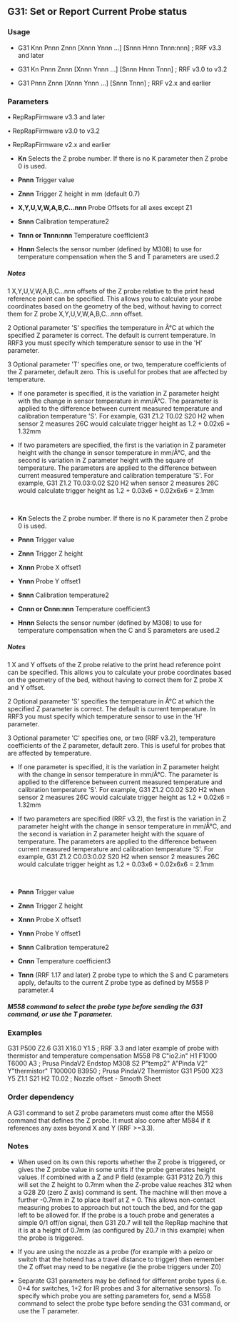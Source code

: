 ## G31: Set or Report Current Probe status

### Usage

- G31 Knn Pnnn Znnn \[Xnnn Ynnn ...\] \[Snnn Hnnn Tnnn:nnn\] ; RRF v3.3 and later

- G31 Kn Pnnn Znnn \[Xnnn Ynnn ...\] \[Snnn Hnnn Tnnn\] ; RRF v3.0 to v3.2

- G31 Pnnn Znnn \[Xnnn Ynnn ...\] \[Snnn Tnnn\] ; RRF v2.x and earlier

### Parameters

• RepRapFirmware v3.3 and later

• RepRapFirmware v3.0 to v3.2

• RepRapFirmware v2.x and earlier

- **Kn** Selects the Z probe number. If there is no K parameter then Z probe 0 is used.

- **Pnnn** Trigger value

- **Znnn** Trigger Z height in mm (default 0.7)

- **X,Y,U,V,W,A,B,C...nnn** Probe Offsets for all axes except Z1

- **Snnn** Calibration temperature2

- **Tnnn or Tnnn:nnn** Temperature coefficient3

- **Hnnn** Selects the sensor number (defined by M308) to use for temperature compensation when the S and T parameters are used.2

##### Notes

1 X,Y,U,V,W,A,B,C...nnn offsets of the Z probe relative to the print head reference point can be specified. This allows you to calculate your probe coordinates based on the geometry of the bed, without having to correct them for Z probe X,Y,U,V,W,A,B,C...nnn offset.

2 Optional parameter 'S' specifies the temperature in Â°C at which the specified Z parameter is correct. The default is current temperature. In RRF3 you must specify which temperature sensor to use in the 'H' parameter.

3 Optional parameter 'T' specifies one, or two, temperature coefficients of the Z parameter, default zero. This is useful for probes that are affected by temperature.

- If one parameter is specified, it is the variation in Z parameter height with the change in sensor temperature in mm/Â°C. The parameter is applied to the difference between current measured temperature and calibration temperature 'S'. For example, G31 Z1.2 T0.02 S20 H2 when sensor 2 measures 26C would calculate trigger height as 1.2 + 0.02x6 = 1.32mm

- If two parameters are specified, the first is the variation in Z parameter height with the change in sensor temperature in mm/Â°C, and the second is variation in Z parameter height with the square of temperature. The parameters are applied to the difference between current measured temperature and calibration temperature 'S'. For example, G31 Z1.2 T0.03:0.02 S20 H2 when sensor 2 measures 26C would calculate trigger height as 1.2 + 0.03x6 + 0.02x6x6 = 2.1mm

&nbsp;

- **Kn** Selects the Z probe number. If there is no K parameter then Z probe 0 is used.

- **Pnnn** Trigger value

- **Znnn** Trigger Z height

- **Xnnn** Probe X offset1

- **Ynnn** Probe Y offset1

- **Snnn** Calibration temperature2

- **Cnnn or Cnnn:nnn** Temperature coefficient3

- **Hnnn** Selects the sensor number (defined by M308) to use for temperature compensation when the C and S parameters are used.2

##### Notes

1 X and Y offsets of the Z probe relative to the print head reference point can be specified. This allows you to calculate your probe coordinates based on the geometry of the bed, without having to correct them for Z probe X and Y offset.

2 Optional parameter 'S' specifies the temperature in Â°C at which the specified Z parameter is correct. The default is current temperature. In RRF3 you must specify which temperature sensor to use in the 'H' parameter.

3 Optional parameter 'C' specifies one, or two (RRF v3.2), temperature coefficients of the Z parameter, default zero. This is useful for probes that are affected by temperature.

- If one parameter is specified, it is the variation in Z parameter height with the change in sensor temperature in mm/Â°C. The parameter is applied to the difference between current measured temperature and calibration temperature 'S'. For example, G31 Z1.2 C0.02 S20 H2 when sensor 2 measures 26C would calculate trigger height as 1.2 + 0.02x6 = 1.32mm

- If two parameters are specified (RRF v3.2), the first is the variation in Z parameter height with the change in sensor temperature in mm/Â°C, and the second is variation in Z parameter height with the square of temperature. The parameters are applied to the difference between current measured temperature and calibration temperature 'S'. For example, G31 Z1.2 C0.03:0.02 S20 H2 when sensor 2 measures 26C would calculate trigger height as 1.2 + 0.03x6 + 0.02x6x6 = 2.1mm

&nbsp;

- **Pnnn** Trigger value

- **Znnn** Trigger Z height

- **Xnnn** Probe X offset1

- **Ynnn** Probe Y offset1

- **Snnn** Calibration temperature2

- **Cnnn** Temperature coefficient3

- **Tnnn** (RRF 1.17 and later) Z probe type to which the S and C parameters apply, defaults to the current Z probe type as defined by M558 P parameter.4

##### M558 command to select the probe type before sending the G31 command, or use the T parameter.

### Examples

G31 P500 Z2.6 G31 X16.0 Y1.5 ; RRF 3.3 and later example of probe with thermistor and temperature compensation M558 P8 C"io2.in" H1 F1000 T6000 A3 ; Prusa PindaV2 Endstop M308 S2 P"temp2" A"Pinda V2" Y"thermistor" T100000 B3950 ; Prusa PindaV2 Thermistor G31 P500 X23 Y5 Z1.1 S21 H2 T0.02 ; Nozzle offset - Smooth Sheet

### Order dependency

A G31 command to set Z probe parameters must come after the M558 command that defines the Z probe. It must also come after M584 if it references any axes beyond X and Y (RRF \>=3.3).

### Notes

- When used on its own this reports whether the Z probe is triggered, or gives the Z probe value in some units if the probe generates height values. If combined with a Z and P field (example: G31 P312 Z0.7) this will set the Z height to 0.7mm when the Z-probe value reaches 312 when a G28 Z0 (zero Z axis) command is sent. The machine will then move a further -0.7mm in Z to place itself at Z = 0. This allows non-contact measuring probes to approach but not touch the bed, and for the gap left to be allowed for. If the probe is a touch probe and generates a simple 0/1 off/on signal, then G31 Z0.7 will tell the RepRap machine that it is at a height of 0.7mm (as configured by Z0.7 in this example) when the probe is triggered.

- If you are using the nozzle as a probe (for example with a peizo or switch that the hotend has a travel distance to trigger) then remember the Z offset may need to be negative (ie the probe triggers under Z0)

- Separate G31 parameters may be defined for different probe types (i.e. 0+4 for switches, 1+2 for IR probes and 3 for alternative sensors). To specify which probe you are setting parameters for, send a M558 command to select the probe type before sending the G31 command, or use the T parameter.

